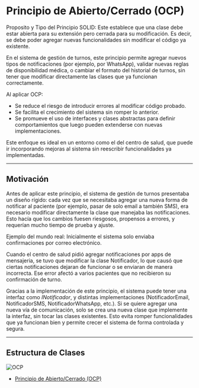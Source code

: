 # Principio de Abierto/Cerrado (OCP)
Proposito y Tipo del Principio SOLID: Este establece que una clase debe estar abierta para su extensión pero cerrada para su modificación. Es decir, se debe poder agregar nuevas funcionalidades sin modificar el código ya existente.

En el sistema de gestión de turnos, este principio permite agregar nuevos tipos de notificaciones (por ejemplo, por WhatsApp), validar nuevas reglas de disponibilidad médica, o cambiar el formato del historial de turnos, sin tener que modificar directamente las clases que ya funcionan correctamente.

Al aplicar OCP:
- Se reduce el riesgo de introducir errores al modificar código probado.
- Se facilita el crecimiento del sistema sin romper lo anterior.
- Se promueve el uso de interfaces y clases abstractas para definir comportamientos que luego pueden extenderse con nuevas implementaciones.

Este enfoque es ideal en un entorno como el del centro de salud, que puede ir incorporando mejoras al sistema sin reescribir funcionalidades ya implementadas.

---

## Motivación
Antes de aplicar este principio, el sistema de gestión de turnos presentaba un diseño rígido: cada vez que se necesitaba agregar una nueva forma de notificar al paciente (por ejemplo, pasar de solo email a también SMS), era necesario modificar directamente la clase que manejaba las notificaciones. Esto hacía que los cambios fuesen riesgosos, propensos a errores, y requerían mucho tiempo de prueba y ajuste.

Ejemplo del mundo real: 
Inicialmente el sistema solo enviaba confirmaciones por correo electrónico.

Cuando el centro de salud pidió agregar notificaciones por apps de mensajeria, se tuvo que modificar la clase Notificador, lo que causó que ciertas notificaciones dejaran de funcionar o se enviaran de manera incorrecta. Ese error afectó a varios pacientes que no recibieron su confirmación de turno.

Gracias a la implementación de este principio, el sistema puede tener una interfaz como *INotificador*, y distintas implementaciones (NotificadorEmail, NotificadorSMS, NotificadorWhatsApp, etc.). Si se quiere agregar una nueva vía de comunicación, solo se crea una nueva clase que implemente la interfaz, sin tocar las clases existentes. Esto evita romper funcionalidades que ya funcionan bien y permite crecer el sistema de forma controlada y segura.

---

## Estructura de Clases
![OCP](https://github.com/user-attachments/assets/141a6b00-1f60-4a21-8d9c-d7ec40177209)
* [Principio de Abierto/Cerrado (OCP)](https://drive.google.com/file/d/1hGglA7Rqw3hrvE2vyh7IpR8Cb6cGiar1/view?usp=sharing)
